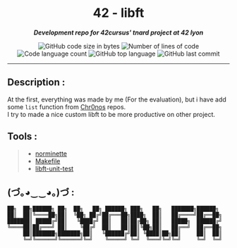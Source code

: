 <h1 align="center">
	42 - libft
</h1>

<p align="center">
	<b><i>Development repo for 42cursus' tnard project at 42 lyon</i></b><br>
</p>

<p align="center">
	<img alt="GitHub code size in bytes" src="https://img.shields.io/github/languages/code-size/PandeoF1/42-libft?color=blueviolet" />
	<img alt="Number of lines of code" src="https://img.shields.io/tokei/lines/github/PandeoF1/42-libft?color=blueviolet" />
	<img alt="Code language count" src="https://img.shields.io/github/languages/count/PandeoF1/42-libft?color=blue" />
	<img alt="GitHub top language" src="https://img.shields.io/github/languages/top/PandeoF1/42-libft?color=blue" />
	<img alt="GitHub last commit" src="https://img.shields.io/github/last-commit/PandeoF1/42-libft?color=brightgreen" />
</p>

---
## Description :
At the first, everything was made by me (For the evaluation), but i have add some `list` function from [Chr0nos](https://github.com/Chr0nos/libft) repos. <br />
I try to made a nice custom libft to be more productive on other project.


## Tools :
 > - [norminette](https://github.com/42School/norminette) <br />
 > - [Makefile](https://github.com/PandeoF1/makefile) <br />
 > - [libft-unit-test](https://github.com/alelievr/libft-unit-test) <br />

## (づ｡◕‿‿◕｡)づ :
```
██╗  ██╗██████╗ ██╗  ██╗   ██╗ ██████╗ ███╗   ██╗   ███████╗██████╗ 
██║  ██║╚════██╗██║  ╚██╗ ██╔╝██╔═══██╗████╗  ██║   ██╔════╝██╔══██╗
███████║ █████╔╝██║   ╚████╔╝ ██║   ██║██╔██╗ ██║   █████╗  ██████╔╝
╚════██║██╔═══╝ ██║    ╚██╔╝  ██║   ██║██║╚██╗██║   ██╔══╝  ██╔══██╗
     ██║███████╗███████╗██║   ╚██████╔╝██║ ╚████║██╗██║     ██║  ██║
     ╚═╝╚══════╝╚══════╝╚═╝    ╚═════╝ ╚═╝  ╚═══╝╚═╝╚═╝     ╚═╝  ╚═╝
```

